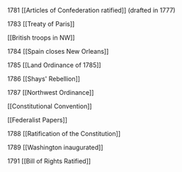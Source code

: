 1781 [[Articles of Confederation ratified]] (drafted in 1777)

1783 [[Treaty of Paris]]

  [[British troops in NW]]

1784 [[Spain closes New Orleans]]

1785 [[Land Ordinance of 1785]]

1786 [[Shays' Rebellion]]

1787 [[Northwest Ordinance]]

  [[Constitutional Convention]]

  [[Federalist Papers]]

1788 [[Ratification of the Constitution]]

1789 [[Washington inaugurated]]

1791 [[Bill of Rights Ratified]]
